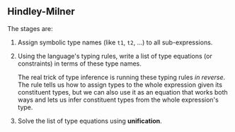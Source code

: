 ## Hindley-Milner

The stages are:

1. Assign symbolic type names (like `t1`, `t2`, ...) to all sub-expressions.

2. Using the language's typing rules, write a list of type equations (or constraints)
   in terms of these type names.

   The real trick of type inference is running these typing rules _in reverse_.
   The rule tells us how to assign types to the whole expression given its
   constituent types, but we can also use it as an equation that works both ways
   and lets us infer constituent types from the whole expression's type.

3. Solve the list of type equations using **unification**.
